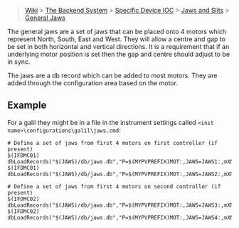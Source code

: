 > [Wiki](Home) > [The Backend System](The-Backend-System) > [Specific Device IOC](Specific-Device-IOC) > [Jaws and Slits](Jaws-and-slits) > [General Jaws](Jaws)

The general jaws are a set of jaws that can be placed onto 4 motors which represent North, South, East and West. They will allow a centre and gap to be set in both horizontal and vertical directions. It is a requirement that if an underlying motor position is set then the gap and centre should adjust to be in sync.

The jaws are a db record which can be added to most motors. They are added through the configuration area based on the motor.

## Example

For a galil they might be in a file in the instrument settings called `<inst name>\configurations\galil\jaws.cmd`:

```
# Define a set of jaws from first 4 motors on first controller (if present)
$(IFDMC01) dbLoadRecords("$(JAWS)/db/jaws.db","P=$(MYPVPREFIX)MOT:,JAWS=JAWS1:,mXN=MTR0101,mXS=MTR0102,mXW=MTR0103,mXE=MTR0104")
$(IFDMC01) dbLoadRecords("$(JAWS)/db/jaws.db","P=$(MYPVPREFIX)MOT:,JAWS=JAWS2:,mXN=MTR0105,mXS=MTR0106,mXW=MTR0107,mXE=MTR0108")

# Define a set of jaws from first 4 motors on second controller (if present)
$(IFDMC02) dbLoadRecords("$(JAWS)/db/jaws.db","P=$(MYPVPREFIX)MOT:,JAWS=JAWS3:,mXN=MTR0201,mXS=MTR0202,mXW=MTR0203,mXE=MTR0204")
$(IFDMC02) dbLoadRecords("$(JAWS)/db/jaws.db","P=$(MYPVPREFIX)MOT:,JAWS=JAWS4:,mXN=MTR0205,mXS=MTR0206,mXW=MTR0207,mXE=MTR0208")
```
